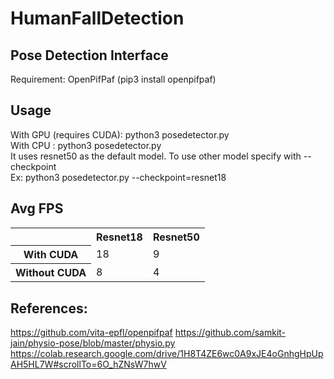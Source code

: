 # HumanFallDetection

## Pose Detection Interface
Requirement: OpenPifPaf (pip3 install openpifpaf) <br>

## Usage
With GPU (requires CUDA): python3 posedetector.py  <br>
With CPU : python3 posedetector.py<br>
It uses resnet50 as the default model. To use other model specify with --checkpoint <br>
Ex: python3 posedetector.py --checkpoint=resnet18 <br>

## Avg FPS
<TABLE>
<TR><TH></TH><TH>Resnet18</TH><TH>Resnet50</TH></TR>
<TR><TH>With CUDA</TH><TD>18</TD><TD>9</TD></TR>
<TR><TH>Without CUDA</TH><TD>8</TD><TD>4</TD></TR>
</TABLE>

## References:
https://github.com/vita-epfl/openpifpaf
https://github.com/samkit-jain/physio-pose/blob/master/physio.py
https://colab.research.google.com/drive/1H8T4ZE6wc0A9xJE4oGnhgHpUpAH5HL7W#scrollTo=6O_hZNsW7hwV

